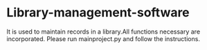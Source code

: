 # Library-management-software
It is used to maintain records in a library.All functions necessary are incorporated.
Please run mainproject.py and follow the instructions.
